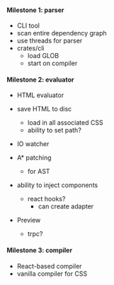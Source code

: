 #### Milestone 1: parser

- CLI tool
- scan entire dependency graph
- use threads for parser
- crates/cli
  - load GLOB
  - start on compiler

#### Milestone 2: evaluator

- HTML evaluator

- save HTML to disc
  - load in all associated CSS
  - ability to set path?
- IO watcher
- A\* patching
  - for AST
- ability to inject components

  - react hooks?
    - can create adapter

- Preview
  - trpc?

#### Milestone 3: compiler

- React-based compiler
- vanilla compiler for CSS
